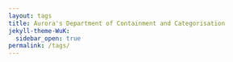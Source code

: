 ```yaml
---
layout: tags
title: Aurora's Department of Containment and Categorisation 
jekyll-theme-WuK:
  sidebar_open: true
permalink: /tags/
---
```

